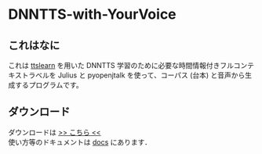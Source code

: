 # DNNTTS-with-YourVoice
## これはなに
これは [ttslearn](https://github.com/r9y9/ttslearn) を用いた DNNTTS 学習のために必要な時間情報付きフルコンテキストラベルを Julius と pyopenjtalk を使って、コーパス (台本) と音声から生成するプログラムです。

## ダウンロード
ダウンロードは [>> こちら <<](https://gitlab.com/f-matano44/dnntts-with-yourvoice/-/releases)<br>
使い方等のドキュメントは [docs](https://gitlab.com/f-matano44/dnntts-with-yourvoice/-/tree/main/docs) にあります．
